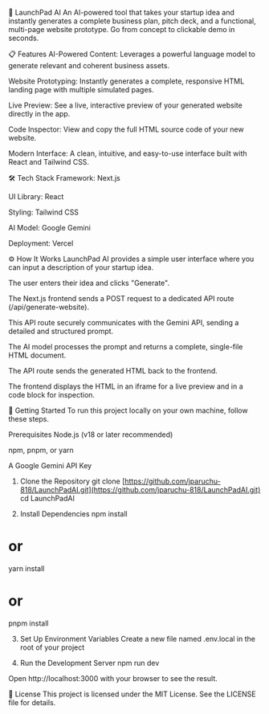 🚀 LaunchPad AI
An AI-powered tool that takes your startup idea and instantly generates a complete business plan, pitch deck, and a functional, multi-page website prototype. Go from concept to clickable demo in seconds.

📋 Features
AI-Powered Content: Leverages a powerful language model to generate relevant and coherent business assets.

Website Prototyping: Instantly generates a complete, responsive HTML landing page with multiple simulated pages.

Live Preview: See a live, interactive preview of your generated website directly in the app.

Code Inspector: View and copy the full HTML source code of your new website.

Modern Interface: A clean, intuitive, and easy-to-use interface built with React and Tailwind CSS.

🛠️ Tech Stack
Framework: Next.js

UI Library: React

Styling: Tailwind CSS

AI Model: Google Gemini

Deployment: Vercel

⚙️ How It Works
LaunchPad AI provides a simple user interface where you can input a description of your startup idea.

The user enters their idea and clicks "Generate".

The Next.js frontend sends a POST request to a dedicated API route (/api/generate-website).

This API route securely communicates with the Gemini API, sending a detailed and structured prompt.

The AI model processes the prompt and returns a complete, single-file HTML document.

The API route sends the generated HTML back to the frontend.

The frontend displays the HTML in an iframe for a live preview and in a code block for inspection.

🚀 Getting Started
To run this project locally on your own machine, follow these steps.

Prerequisites
Node.js (v18 or later recommended)

npm, pnpm, or yarn

A Google Gemini API Key

1. Clone the Repository
git clone [https://github.com/jparuchu-818/LaunchPadAI.git](https://github.com/jparuchu-818/LaunchPadAI.git)
cd LaunchPadAI

2. Install Dependencies
npm install
# or
yarn install
# or
pnpm install

3. Set Up Environment Variables
Create a new file named .env.local in the root of your project

4. Run the Development Server
npm run dev

Open http://localhost:3000 with your browser to see the result.

📄 License
This project is licensed under the MIT License. See the LICENSE file for details.
